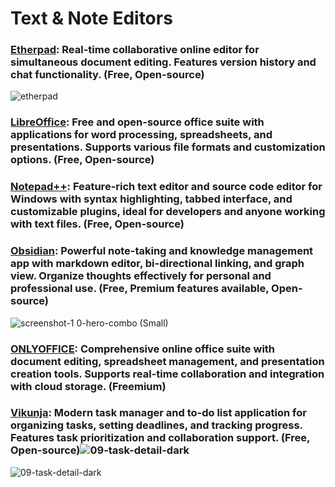 # Text & Note Editors

### [Etherpad](https://etherpad.org/): Real-time collaborative online editor for simultaneous document editing. Features version history and chat functionality. (Free, Open-source)
![etherpad](https://github.com/Entree3k/Useful-Software/assets/28127566/ac67c7cb-4343-4d78-b513-c611f74bb7e4)

### [LibreOffice](https://www.libreoffice.org/): Free and open-source office suite with applications for word processing, spreadsheets, and presentations. Supports various file formats and customization options. (Free, Open-source)

### [Notepad++](https://notepad-plus-plus.org/): Feature-rich text editor and source code editor for Windows with syntax highlighting, tabbed interface, and customizable plugins, ideal for developers and anyone working with text files. (Free, Open-source)

### [Obsidian](https://obsidian.md/): Powerful note-taking and knowledge management app with markdown editor, bi-directional linking, and graph view. Organize thoughts effectively for personal and professional use. (Free, Premium features available, Open-source)
![screenshot-1 0-hero-combo (Small)](https://github.com/Entree3k/Useful-Software/assets/28127566/f5b9a7c0-2b91-4c6e-8ae7-a39266c44594)

### [ONLYOFFICE](https://www.onlyoffice.com/): Comprehensive online office suite with document editing, spreadsheet management, and presentation creation tools. Supports real-time collaboration and integration with cloud storage. (Freemium)

### [Vikunja](https://vikunja.io/): Modern task manager and to-do list application for organizing tasks, setting deadlines, and tracking progress. Features task prioritization and collaboration support. (Free, Open-source)![09-task-detail-dark](https://github.com/Entree3k/Useful-Software/assets/28127566/38044873-af4b-48cd-a427-d3e4c621b548)
![09-task-detail-dark](https://github.com/Entree3k/Useful-Software/assets/28127566/f662efb1-c9ec-42a0-b5ef-b3479f2e0f5c)
